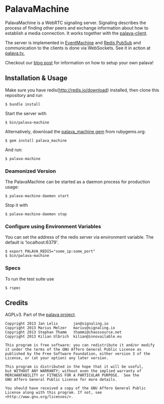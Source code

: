 # PalavaMachine

PalavaMachine is a WebRTC signaling server. Signaling describes the process of finding other peers and exchange information about how to establish a media connection. It works together with the [palava-client](https://github.com/palavatv/palava-client).

The server is implemented in [EventMachine](http://rubyeventmachine.com/) and [Redis PubSub](http://redis.io/topics/pubsub) and communication to the clients is done via WebSockets. See it in action at [palava.tv.](https://palava.tv)

Checkout our [blog post](https://blog.palava.tv/2013/12/How_to_host_your_own_WebRTC_Video_Conferencing_on_ubuntu/) for information on how to setup your own palava!


## Installation & Usage

Make sure you have redis(http://redis.io/download) installed, then clone this repository and run

    $ bundle install

Start the server with

    $ bin/palava-machine

Alternatively, download the [palava_machine gem](http://rubygems.org/gems/palava_machine) from rubygems.org:

    $ gem install palava_machine

And run:

    $ palava-machine

### Deamonized Version

The PalavaMachine can be started as a daemon process for production usage:

    $ palava-machine-daemon start

Stop it with

    $ palava-machine-daemon stop

### Configure using Environment Variables

You can set the address of the redis server via environment variable. The default is 'localhost:6379'.

    $ export PALAVA_REDIS="some_ip:some_port"
    $ bin/palava-machine

### Specs

To run the test suite use

    $ rspec

## Credits

AGPLv3. Part of the [palava project](https://palava.tv).

    Copyright 2013 Jan Lelis       jan@signaling.io
    Copyright 2013 Marius Melzer   marius@signaling.io
    Copyright 2013 Stephan Thamm   thammi@chaossource.net
    Copyright 2013 Kilian Ulbrich  kilian@innovailable.eu

    This program is free software: you can redistribute it and/or modify
    it under the terms of the GNU Affero General Public License as
    published by the Free Software Foundation, either version 3 of the
    License, or (at your option) any later version.

    This program is distributed in the hope that it will be useful,
    but WITHOUT ANY WARRANTY; without even the implied warranty of
    MERCHANTABILITY or FITNESS FOR A PARTICULAR PURPOSE.  See the
    GNU Affero General Public License for more details.

    You should have received a copy of the GNU Affero General Public
    License along with this program. If not, see
    <http://www.gnu.org/licenses/>.
